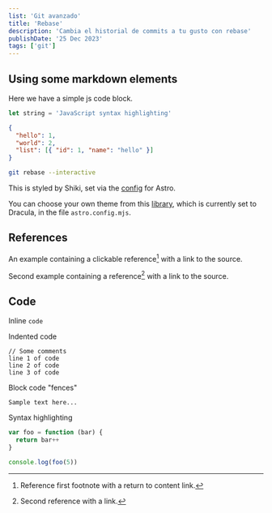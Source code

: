 ```yaml
---
list: 'Git avanzado'
title: 'Rebase'
description: 'Cambia el historial de commits a tu gusto con rebase'
publishDate: '25 Dec 2023'
tags: ['git']
---
```


## Using some markdown elements

Here we have a simple js code block.

```js
let string = 'JavaScript syntax highlighting'
```

```json
{
  "hello": 1,
  "world": 2,
  "list": [{ "id": 1, "name": "hello" }]
}
```

```sh
git rebase --interactive
```

This is styled by Shiki, set via the [config](https://docs.astro.build/en/guides/markdown-content/#syntax-highlighting) for Astro.

You can choose your own theme from this [library](https://github.com/shikijs/shiki/blob/main/docs/themes.md#all-themes), which is currently set to Dracula, in the file `astro.config.mjs`.

## References

An example containing a clickable reference[^1] with a link to the source.

Second example containing a reference[^2] with a link to the source.

[^1]: Reference first footnote with a return to content link.
[^2]: Second reference with a link.

## Code

Inline `code`

Indented code

    // Some comments
    line 1 of code
    line 2 of code
    line 3 of code

Block code "fences"

```
Sample text here...
```

Syntax highlighting

```js
var foo = function (bar) {
  return bar++
}

console.log(foo(5))
```
